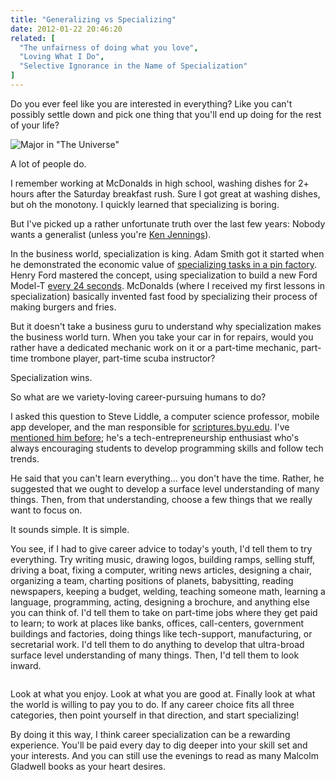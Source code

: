 ```yaml
---
title: "Generalizing vs Specializing"
date: 2012-01-22 20:46:20
related: [
  "The unfairness of doing what you love",
  "Loving What I Do",
  "Selective Ignorance in the Name of Specialization"
]
---
```


Do you ever feel like you are interested in everything? Like you can't possibly settle down and pick one thing that you'll end up doing for the rest of your life?

<img alt="Major in &quot;The Universe&quot;" src="http://imgs.xkcd.com/comics/major_in_the_universe.png" />

A lot of people do.

I remember working at McDonalds in high school, washing dishes for 2+ hours after the Saturday breakfast rush. Sure I got great at washing dishes, but oh the monotony. I quickly learned that specializing is boring.

But I've picked up a rather unfortunate truth over the last few years: Nobody wants a generalist (unless you're [Ken Jennings][1]).

[1]: http://en.wikipedia.org/wiki/Ken_Jennings

In the business world, specialization is king. Adam Smith got it started when he demonstrated the economic value of <a href="http://www.econlib.org/library/Smith/smWN1.html#B.I,%20Ch.1,%20Of%20the%20Division%20of%20Labor" target="_blank" rel="noopener noreferrer" title="On the Division of Labor">specializing tasks in a pin factory</a>. Henry Ford mastered the concept, using specialization to build a new Ford Model-T <a href="http://entrepreneurs.about.com/od/famousentrepreneurs/p/henryford.htm" target="_blank" rel="noopener noreferrer" title="Henry Ford Bio">every 24 seconds</a>. McDonalds (where I received my first lessons in specialization) basically invented fast food by specializing their process of making burgers and fries.

But it doesn't take a business guru to understand why specialization makes the business world turn. When you take your car in for repairs, would you rather have a dedicated mechanic work on it or a part-time mechanic, part-time trombone player, part-time scuba instructor?

Specialization wins.

So what are we variety-loving career-pursuing humans to do?

I asked this question to Steve Liddle, a computer science professor, mobile app developer, and the man responsible for <a href="http://scriptures.byu.edu/" target="_blank" rel="noopener noreferrer">scriptures.byu.edu</a>. I've <a href="http://bryanbraun.com/2011/09/21/the-future-is-mobile" target="_blank" rel="noopener noreferrer" title="The Future is Mobile">mentioned him before</a>; he's a tech-entrepreneurship enthusiast who's always encouraging students to develop programming skills and follow tech trends.

He said that you can't learn everything... you don't have the time. Rather, he suggested that we ought to develop a surface level understanding of many things. Then, from that understanding, choose a few things that we really want to focus on.

It sounds simple. It is simple.

You see, if I had to give career advice to today's youth, I'd tell them to try everything. Try writing music, drawing logos, building ramps, selling stuff, driving a boat, fixing a computer, writing news articles, designing a chair, organizing a team, charting positions of planets, babysitting, reading newspapers, keeping a budget, welding, teaching someone math, learning a language, programming, acting, designing a brochure, and anything else you can think of. I'd tell them to take on part-time jobs where they get paid to learn; to work at places like banks, offices, call-centers, government buildings and factories, doing things like tech-support, manufacturing, or secretarial work. I'd tell them to do anything to develop that ultra-broad surface level understanding of many things. Then, I'd tell them to look inward.

<p style="text-align: center;">
  <img alt="" src="/assets/images/the-perfect-job.png" />
</p>

Look at what you enjoy. Look at what you are good at. Finally look at what the world is willing to pay you to do. If any career choice fits all three categories, then point yourself in that direction, and start specializing!

By doing it this way, I think career specialization can be a rewarding experience. You'll be paid every day to dig deeper into your skill set and your interests. And you can still use the evenings to read as many Malcolm Gladwell books as your heart desires.
